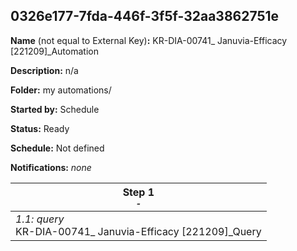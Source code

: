 ## 0326e177-7fda-446f-3f5f-32aa3862751e

**Name** (not equal to External Key)**:** KR-DIA-00741_ Januvia-Efficacy [221209]_Automation

**Description:** n/a

**Folder:** my automations/

**Started by:** Schedule

**Status:** Ready

**Schedule:** Not defined

**Notifications:** _none_


| Step 1<br>_<small>-</small>_ |
| --- |
| _1.1: query_<br>KR-DIA-00741_ Januvia-Efficacy [221209]_Query |
